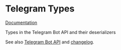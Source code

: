 # Telegram Types

[Documentation](https://docs.rs/telegram_types/)

Types in the Telegram Bot API and their deserializers

See also [Telegram Bot API](https://core.telegram.org/bots/api) and [changelog](https://core.telegram.org/bots/api-changelog).


